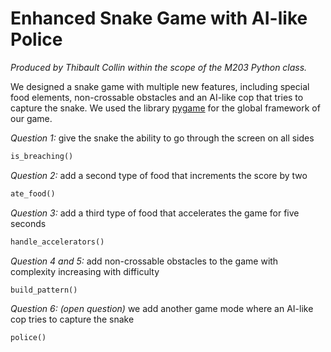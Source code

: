 # Enhanced Snake Game with AI-like Police

*Produced by Thibault Collin within the scope of the M203 Python class.*

We designed a snake game with multiple new features, including special food elements, non-crossable obstacles and an AI-like cop that tries to capture the snake. We used the library <ins>pygame</ins> for the global framework of our game.

*Question 1:* give the snake the ability to go through the screen on all sides 

```python 
is_breaching()
```

*Question 2:* add a second type of food that increments the score by two

```python 
ate_food()
```

*Question 3:* add a third type of food that accelerates the game for five seconds

```python 
handle_accelerators()
```

*Question 4 and 5:* add non-crossable obstacles to the game with complexity increasing with difficulty

```python 
build_pattern()
```

*Question 6: (open question)* we add another game mode where an AI-like cop tries to capture the snake 

```python 
police()
```
